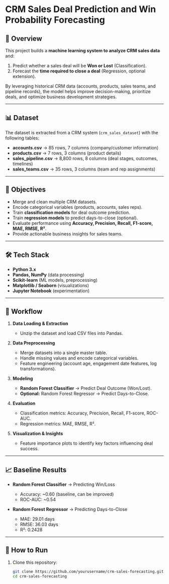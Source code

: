 # CRM Sales Deal Prediction and Win Probability Forecasting

## 📌 Overview
This project builds a **machine learning system to analyze CRM sales data** and:  
1. Predict whether a sales deal will be **Won or Lost** (Classification).  
2. Forecast the **time required to close a deal** (Regression, optional extension).  

By leveraging historical CRM data (accounts, products, sales teams, and pipeline records), the model helps improve decision-making, prioritize deals, and optimize business development strategies.

---

## 📊 Dataset
The dataset is extracted from a CRM system (`crm_sales_dataset`) with the following tables:

- **accounts.csv** → 85 rows, 7 columns (company/customer information)  
- **products.csv** → 7 rows, 3 columns (product details)  
- **sales_pipeline.csv** → 8,800 rows, 8 columns (deal stages, outcomes, timelines)  
- **sales_teams.csv** → 35 rows, 3 columns (team and rep assignments)  

---

## 🎯 Objectives
- Merge and clean multiple CRM datasets.  
- Encode categorical variables (products, accounts, sales reps).  
- Train **classification models** for deal outcome prediction.  
- Train **regression models** to predict days-to-close (optional).  
- Evaluate performance using **Accuracy, Precision, Recall, F1-score, MAE, RMSE, R²**.  
- Provide actionable business insights for sales teams.  

---

## 🛠 Tech Stack
- **Python 3.x**  
- **Pandas, NumPy** (data processing)  
- **Scikit-learn** (ML models, preprocessing)  
- **Matplotlib / Seaborn** (visualizations)  
- **Jupyter Notebook** (experimentation)  

---

## 🔄 Workflow
1. **Data Loading & Extraction**  
   - Unzip the dataset and load CSV files into Pandas.  

2. **Data Preprocessing**  
   - Merge datasets into a single master table.  
   - Handle missing values and encode categorical variables.  
   - Feature engineering (account age, engagement date features, log transformations).  

3. **Modeling**  
   - **Random Forest Classifier** → Predict Deal Outcome (Won/Lost).  
   - **Optional:** Random Forest Regressor → Predict Days-to-Close.  

4. **Evaluation**  
   - Classification metrics: Accuracy, Precision, Recall, F1-score, ROC-AUC.  
   - Regression metrics: MAE, RMSE, R².  

5. **Visualization & Insights**  
   - Feature importance plots to identify key factors influencing deal success.  

---

## 📈 Baseline Results
- **Random Forest Classifier** → Predicting Win/Loss  
  - Accuracy: ~0.60 (baseline, can be improved)  
  - ROC-AUC: ~0.54  

- **Random Forest Regressor** → Predicting Days-to-Close  
  - MAE: 29.01 days  
  - RMSE: 36.03 days  
  - R²: 0.2428  

---

## 🚀 How to Run
1. Clone this repository:
   ```bash
   git clone https://github.com/yourusername/crm-sales-forecasting.git
   cd crm-sales-forecasting
